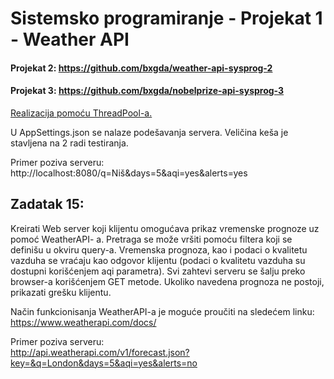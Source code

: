 # Sistemsko programiranje - Projekat 1 - Weather API
#### Projekat 2: https://github.com/bxgda/weather-api-sysprog-2
#### Projekat 3: https://github.com/bxgda/nobelprize-api-sysprog-3

<ins>Realizacija pomoću ThreadPool-a.</ins>

U AppSettings.json se nalaze podešavanja servera. Veličina keša je stavljena na 2 radi testiranja.

Primer poziva serveru: <br/>
http://localhost:8080/q=Niš&days=5&aqi=yes&alerts=yes

## Zadatak 15:
Kreirati Web server koji klijentu omogućava prikaz vremenske prognoze uz pomoć WeatherAPI-
a. Pretraga se može vršiti pomoću filtera koji se definišu u okviru query-a. Vremenska prognoza,
kao i podaci o kvalitetu vazduha se vraćaju kao odgovor klijentu (podaci o kvalitetu vazduha su
dostupni korišćenjem aqi parametra). Svi zahtevi serveru se šalju preko browser-a korišćenjem
GET metode. Ukoliko navedena prognoza ne postoji, prikazati grešku klijentu.

Način funkcionisanja WeatherAPI-a je moguće proučiti na sledećem linku: <br/> https://www.weatherapi.com/docs/

Primer poziva serveru: <br/> http://api.weatherapi.com/v1/forecast.json?key=&q=London&days=5&aqi=yes&alerts=no
